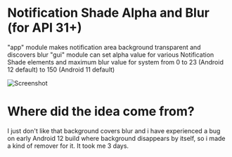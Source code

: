 # Notification Shade Alpha and Blur (for API 31+)
"app" module makes notification area background transparent and discovers blur
"gui" module can set alpha value for various Notification Shade elements and maximum blur value for system from 0 to 23 (Android 12 default) to 150 (Android 11 default)

![Screenshot](notifshade.jpg)

# Where did the idea come from?
I just don't like that background covers blur and i have experienced a bug on early Android 12 build where background disappears by itself, so i made a kind of remover for it. It took me 3 days.